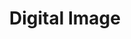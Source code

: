 ---
word: "true"

title: "Digital Image"

categories: ['']

tags: ['Digital', 'Image']

arwords: 'صورة رقمية'

arexps: []

enwords: ['Digital Image']

enexps: []

arlexicons: 'ص'

enlexicons: 'D'

authors: ['Ruqayya Roshdy']

translators: ['X']

citations: 'تطبيقات أساسية في المعالجة الآلية للغة العربية'

sources: 'مركز الملك عبدالله بن عبدالعزيز الدولي لخدمة اللغة العربية'

slug: ""
---